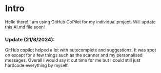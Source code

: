 # Intro
Hello there! I am using GitHub CoPilot for my individual project.
Will update this AI.md file soon!

### Update (21/8/2024):
GitHub copilot helped a lot with autocomplete and suggestions.
It was spot on except for a few things such as the scanner and my personalised messages.
Overall I would say it cut time for me but I could still just hardcode everything by myself.